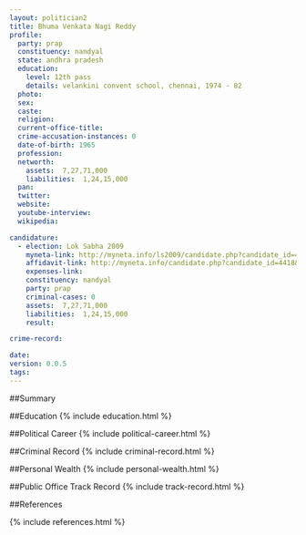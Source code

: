 ```yaml
---
layout: politician2
title: Bhuma Venkata Nagi Reddy
profile: 
  party: prap
  constituency: nandyal
  state: andhra pradesh
  education: 
    level: 12th pass
    details: velankini convent school, chennai, 1974 - 82
  photo: 
  sex: 
  caste: 
  religion: 
  current-office-title: 
  crime-accusation-instances: 0
  date-of-birth: 1965
  profession: 
  networth: 
    assets:  7,27,71,000
    liabilities:  1,24,15,000
  pan: 
  twitter: 
  website: 
  youtube-interview: 
  wikipedia: 

candidature: 
  - election: Lok Sabha 2009
    myneta-link: http://myneta.info/ls2009/candidate.php?candidate_id=4418
    affidavit-link: http://myneta.info/candidate.php?candidate_id=4418&scan=original
    expenses-link: 
    constituency: nandyal 
    party: prap
    criminal-cases: 0
    assets:  7,27,71,000
    liabilities:  1,24,15,000
    result:  

crime-record: 

date: 
version: 0.0.5
tags: 
---
```

##Summary


##Education
{% include education.html %}


##Political Career
{% include political-career.html %}


##Criminal Record
{% include criminal-record.html %}


##Personal Wealth
{% include personal-wealth.html %}


##Public Office Track Record
{% include track-record.html %}


##References


{% include references.html %}